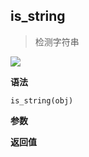 ## is_string

> 检测字符串

![](https://img.shields.io/badge/-String-blue)

**语法**

`is_string(obj)`

**参数**

**返回值**
